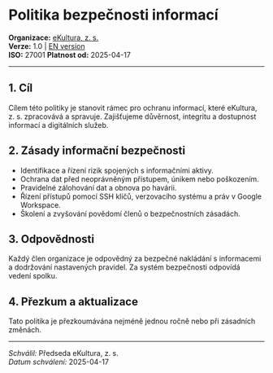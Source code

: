 # Politika bezpečnosti informací
<!-- /politika/politika-bezpecnosti-informaci.md -->
  
**Organizace:** [eKultura, z. s.](https://ekultura.eu)   
**Verze:** 1.0 | [EN version](/politika/information-security-policy.md)  
**ISO:** 27001 
**Platnost od:** 2025-04-17  

---

## 1. Cíl

Cílem této politiky je stanovit rámec pro ochranu informací, které eKultura, z. s. zpracovává a spravuje. Zajišťujeme důvěrnost, integritu a dostupnost informací a digitálních služeb.

## 2. Zásady informační bezpečnosti

- Identifikace a řízení rizik spojených s informačními aktivy.
- Ochrana dat před neoprávněným přístupem, únikem nebo poškozením.
- Pravidelné zálohování dat a obnova po havárii.
- Řízení přístupů pomocí SSH klíčů, verzovacího systému a práv v Google Workspace.
- Školení a zvyšování povědomí členů o bezpečnostních zásadách.

## 3. Odpovědnosti

Každý člen organizace je odpovědný za bezpečné nakládání s informacemi a dodržování nastavených pravidel. Za systém bezpečnosti odpovídá vedení spolku.

## 4. Přezkum a aktualizace

Tato politika je přezkoumávána nejméně jednou ročně nebo při zásadních změnách.

---

*Schválil:* Předseda eKultura, z. s.  
*Datum schválení:* 2025-04-17
